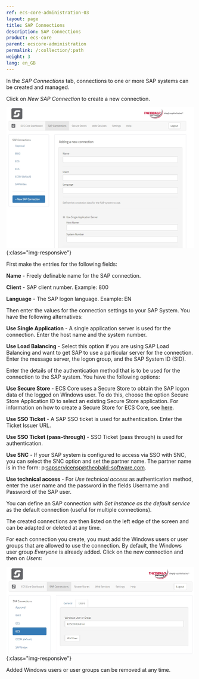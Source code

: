 ```yaml
---
ref: ecs-core-administration-03
layout: page
title: SAP Connections
description: SAP Connections
product: ecs-core
parent: ecscore-administration
permalink: /:collection/:path
weight: 3
lang: en_GB
---
```


In the *SAP Connections* tab, connections to one or more SAP systems can be created and managed.  

Click on *New SAP Connection* to create a new connection.

![ecscore-managementsite_sapconnection-1.png](/img/content/ecscore-managementsite_sapconnection-1.png){:class="img-responsive"}

First make the entries for the following fields:

**Name** - Freely definable name for the SAP connection.

**Client** - SAP client number.	Example: 800

**Language** - The SAP logon language. Example: EN <br>


Then enter the values for the connection settings to your SAP System. You have the following alternatives:

**Use Single Application** - A single application server is used for the connection. Enter the host name and the system number.

**Use Load Balancing** - Select this option if you are using SAP Load Balancing and want to get SAP to use a particular server for the connection. Enter the message server, the logon group, and the SAP System ID (SID). <br>

Enter the details of the authentication method that is to be used for the connection to the SAP system. You have the following options:

**Use Secure Store** - ECS Core uses a Secure Store to obtain the SAP logon data of the logged on Windows user.
					To do this, choose the option Secure Store Application ID to select an existing Secure Store application. 
					For information on how to create a Secure Store for ECS Core, see [here](./ecscore-secure-store). 

**Use SSO Ticket** - A SAP SSO ticket is used for authentication. Enter the Ticket Issuer URL. 

**Use SSO Ticket (pass-through)** - SSO Ticket (pass through) is used for authentication.
 

**Use SNC** - If your SAP system is configured to access via SSO with SNC, you can select the SNC option and set the partner name. The partner name is in the form: p:sapservicensp@theobald-software.com. 

**Use technical access** - For *Use technical access* as authentication method, enter the user name and the password in the fields Username and Password of the SAP user.

You can define an SAP connection with *Set instance as the default service* as the default connection (useful for multiple connections). <br>


The created connections are then listed on the left edge of the screen and can be adapted or deleted at any time.

For each connection you create, you must add the Windows users or user groups that are allowed to use the connection. By default, the Windows user group *Everyone* is already added. 
Click on the new connection and then on *Users*:

![ecscore-managementsite_sapconnection-2.png](/img/content/ecscore-managementsite_sapconnection-2.png){:class="img-responsive"}

Added Windows users or user groups can be removed at any time.